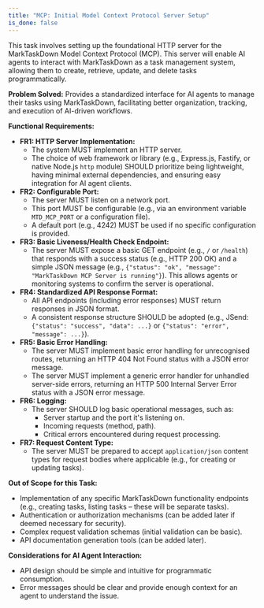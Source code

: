 ```yaml
---
title: "MCP: Initial Model Context Protocol Server Setup"
is_done: false
---
```


This task involves setting up the foundational HTTP server for the MarkTaskDown Model Context Protocol (MCP). This server will enable AI agents to interact with MarkTaskDown as a task management system, allowing them to create, retrieve, update, and delete tasks programmatically.

**Problem Solved:**
Provides a standardized interface for AI agents to manage their tasks using MarkTaskDown, facilitating better organization, tracking, and execution of AI-driven workflows.

**Functional Requirements:**

- **FR1: HTTP Server Implementation:**
  - The system MUST implement an HTTP server.
  - The choice of web framework or library (e.g., Express.js, Fastify, or native Node.js `http` module) SHOULD prioritize being lightweight, having minimal external dependencies, and ensuring easy integration for AI agent clients.
- **FR2: Configurable Port:**
  - The server MUST listen on a network port.
  - This port MUST be configurable (e.g., via an environment variable `MTD_MCP_PORT` or a configuration file).
  - A default port (e.g., 4242) MUST be used if no specific configuration is provided.
- **FR3: Basic Liveness/Health Check Endpoint:**
  - The server MUST expose a basic GET endpoint (e.g., `/` or `/health`) that responds with a success status (e.g., HTTP 200 OK) and a simple JSON message (e.g., `{"status": "ok", "message": "MarkTaskDown MCP Server is running"}`). This allows agents or monitoring systems to confirm the server is operational.
- **FR4: Standardized API Response Format:**
  - All API endpoints (including error responses) MUST return responses in JSON format.
  - A consistent response structure SHOULD be adopted (e.g., JSend: `{"status": "success", "data": ...}` or `{"status": "error", "message": ...}`).
- **FR5: Basic Error Handling:**
  - The server MUST implement basic error handling for unrecognised routes, returning an HTTP 404 Not Found status with a JSON error message.
  - The server MUST implement a generic error handler for unhandled server-side errors, returning an HTTP 500 Internal Server Error status with a JSON error message.
- **FR6: Logging:**
  - The server SHOULD log basic operational messages, such as:
    - Server startup and the port it's listening on.
    - Incoming requests (method, path).
    - Critical errors encountered during request processing.
- **FR7: Request Content Type:**
  - The server MUST be prepared to accept `application/json` content types for request bodies where applicable (e.g., for creating or updating tasks).

**Out of Scope for this Task:**

- Implementation of any specific MarkTaskDown functionality endpoints (e.g., creating tasks, listing tasks – these will be separate tasks).
- Authentication or authorization mechanisms (can be added later if deemed necessary for security).
- Complex request validation schemas (initial validation can be basic).
- API documentation generation tools (can be added later).

**Considerations for AI Agent Interaction:**

- API design should be simple and intuitive for programmatic consumption.
- Error messages should be clear and provide enough context for an agent to understand the issue.
